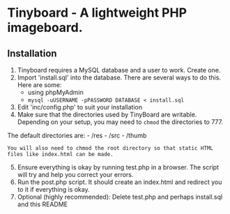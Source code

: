 # Tinyboard - A lightweight PHP imageboard.

## Installation
 1. Tinyboard requires a MySQL database and a user to work. Create one.
 2. Import 'install.sql' into the database. There are several ways to do this. Here are some:
	- using phpMyAdmin
	- `mysql -uUSERNAME -pPASSWORD DATABASE < install.sql`
 3. Edit 'inc/config.php' to suit your installation
 4. Make sure that the directories used by TinyBoard are writable. Depending on your setup, you may need to `chmod` the directories to 777.

  The default directories are:
	- /res
	- /src
	- /thumb
	
	You will also need to chmod the root directory so that static HTML files like index.html can be made.
 5. Ensure everything is okay by running test.php in a browser. The script will try and help you correct your errors.
 6. Run the post.php script. It should create an index.html and redirect you to it if everything is okay.
 7. Optional (highly recommended): Delete test.php and perhaps install.sql and this README

